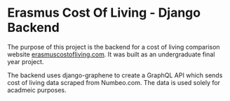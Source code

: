 # Erasmus Cost Of Living - Django Backend

The purpose of this project is the backend for a cost of living comparison website [erasmuscostofliving.com](https://erasmuscostofliving.com). 
It was built as an undergraduate final year project. 

The backend uses django-graphene to create a GraphQL API which sends cost of living data scraped from Numbeo.com. The data is used solely for acadmeic purposes. 
